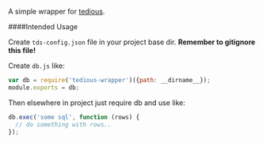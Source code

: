 A simple wrapper for [tedious](https://github.com/pekim/tedious).

####Intended Usage

Create `tds-config.json` file in your project base dir. **Remember to gitignore this file!**

Create `db.js` like:

```Javascript
var db = require('tedious-wrapper')({path: __dirname__});
module.exports = db;
```

Then elsewhere in project just require db and use like:

```Javascript
db.exec('some sql', function (rows) {
  // do something with rows..
});
```
